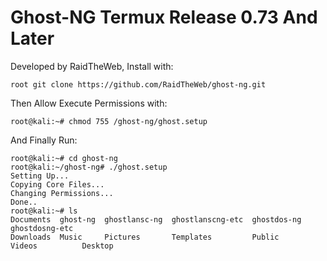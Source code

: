 # Ghost-NG Termux Release 0.73 And Later

Developed by RaidTheWeb, Install with:

    root git clone https://github.com/RaidTheWeb/ghost-ng.git
    
Then Allow Execute Permissions with:

    root@kali:~# chmod 755 /ghost-ng/ghost.setup
    
And Finally Run:

    root@kali:~# cd ghost-ng
    root@kali:~/ghost-ng# ./ghost.setup
    Setting Up...
    Copying Core Files...
    Changing Permissions...
    Done..
    root@kali:~# ls
    Documents  ghost-ng  ghostlansc-ng  ghostlanscng-etc  ghostdos-ng  ghostdosng-etc
    Downloads  Music     Pictures       Templates         Public       Videos          Desktop
    
    
